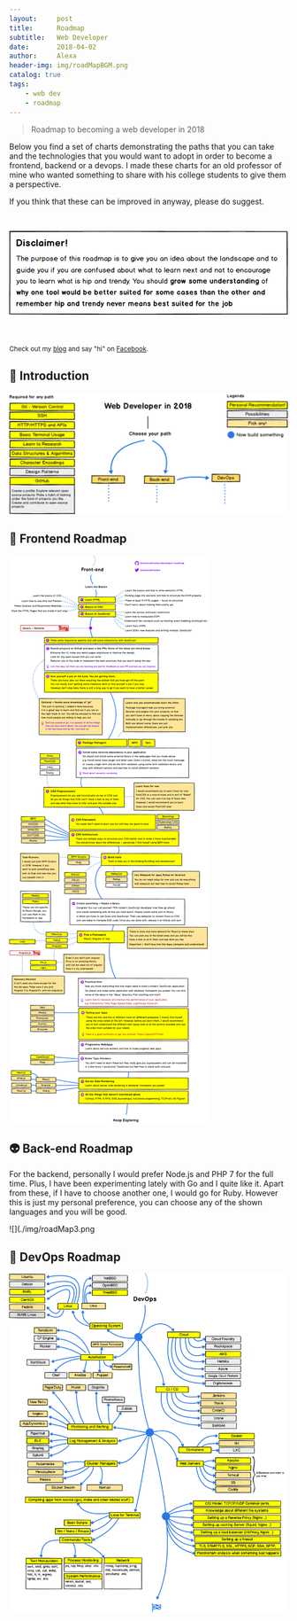 ```yaml
---
layout:     post
title:      Roadmap
subtitle:   Web Developer 
date:       2018-04-02
author:     Alexa
header-img: img/roadMapBGM.png
catalog: true
tags:
    - web dev
    - roadmap
---
```


> Roadmap to becoming a web developer in 2018

Below you find a set of charts demonstrating the paths that you can take and the technologies that you would want to adopt in order to become a frontend, backend or a devops. I made these charts for an old professor of mine who wanted something to share with his college students to give them a perspective.

If you think that these can be improved in anyway, please do suggest.

<br>
<p align="center">
  <img src="./img/roadMapIn.png" width="750">
</p>
<br>

<sub>Check out my [blog](http://alexazhouyang.github.io) and say "hi" on [Facebook](https://twitter.com/kamranahmedse).</sub>

## 🚀 Introduction

![](./img/roadMap1.png)

## 🎨 Frontend Roadmap

![](./img/roadMap2.png)

## 👽 Back-end Roadmap

For the backend, personally I would prefer Node.js and PHP 7 for the full time. Plus, I have been experimenting lately with Go and I quite like it. Apart from these, if I have to choose another one, I would go for Ruby. However this is just my personal preference, you can choose any of the shown languages and you will be good.

![](./img/roadMap3.png
## 👷 DevOps Roadmap

![](./img/roadMap4.png)


